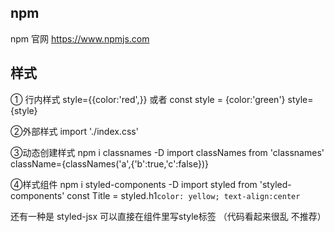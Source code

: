 
## npm
 npm 官网 
  https://www.npmjs.com

## 样式

① 行内样式
    style={{color:'red',}}
    或者 
    const style = {color:'green'}
    style={style}

②外部样式
    import './index.css'

③动态创建样式
    npm i classnames -D
    import classNames from 'classnames'
    className={classNames('a',{'b':true,'c':false})}

④样式组件
    npm i styled-components -D
    import styled from 'styled-components'
    const Title = styled.h1`
        color: yellow;
        text-align:center
    `
    <Title>类组件</Title>

还有一种是 styled-jsx  可以直接在组件里写style标签 （代码看起来很乱 不推荐）